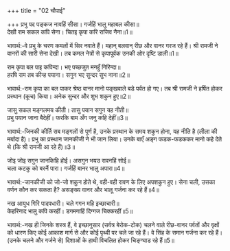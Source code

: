 +++
title = "02 चौपाई"

+++
प्रभु पद पङ्कज नावहिं सीसा। गर्जहिं भालु महाबल कीसा॥  
देखी राम सकल कपि सेना। चितइ कृपा करि राजिव नैना॥1॥  

भावार्थ:-वे प्रभु के चरण कमलों में सिर नवाते हैं। महान्‌ बलवान्‌ रीछ और वानर गरज रहे हैं। श्री रामजी ने वानरों की सारी सेना देखी। तब कमल नेत्रों से कृपापूर्वक उनकी ओर दृष्टि डाली॥1॥  

राम कृपा बल पाइ कपिन्दा। भए पच्छजुत मनहुँ गिरिन्दा॥  
हरषि राम तब कीन्ह पयाना। सगुन भए सुन्दर सुभ नाना॥2॥  

भावार्थ:-राम कृपा का बल पाकर श्रेष्ठ वानर मानो पङ्खवाले बडे पर्वत हो गए। तब श्री रामजी ने हर्षित होकर प्रस्थान (कूच) किया। अनेक सुन्दर और शुभ शकुन हुए॥2॥  

जासु सकल मङ्गलमय कीती। तासु पयान सगुन यह नीती॥  
प्रभु पयान जाना बैदेहीं। फरकि बाम अँग जनु कहि देहीं॥3॥  

भावार्थ:-जिनकी कीर्ति सब मङ्गलों से पूर्ण है, उनके प्रस्थान के समय शकुन होना, यह नीति है (लीला की मर्यादा है)। प्रभु का प्रस्थान जानकीजी ने भी जान लिया। उनके बाएँ अङ्ग फडक-फडककर मानो कहे देते थे (कि श्री रामजी आ रहे हैं)॥3॥  

जोइ जोइ सगुन जानकिहि होई। असगुन भयउ रावनहिं सोई॥  
चला कटकु को बरनैं पारा। गर्जहिं बानर भालु अपारा॥4॥  

भावार्थ:-जानकीजी को जो-जो शकुन होते थे, वही-वही रावण के लिए अपशकुन हुए। सेना चली, उसका वर्णन कौन कर सकता है? असङ्ख्य वानर और भालू गर्जना कर रहे हैं॥4॥  

नख आयुध गिरि पादपधारी। चले गगन महि इच्छाचारी॥  
केहरिनाद भालु कपि करहीं। डगमगाहिं दिग्गज चिक्करहीं॥5॥  

भावार्थ:-नख ही जिनके शस्त्र हैं, वे इच्छानुसार (सर्वत्र बेरोक-टोक) चलने वाले रीछ-वानर पर्वतों और वृक्षों को धारण किए कोई आकाश मार्ग से और कोई पृथ्वी पर चले जा रहे हैं। वे सिंह के समान गर्जना कर रहे हैं। (उनके चलने और गर्जने से) दिशाओं के हाथी विचलित होकर चिङ्ग्घाड रहे हैं॥5॥  
